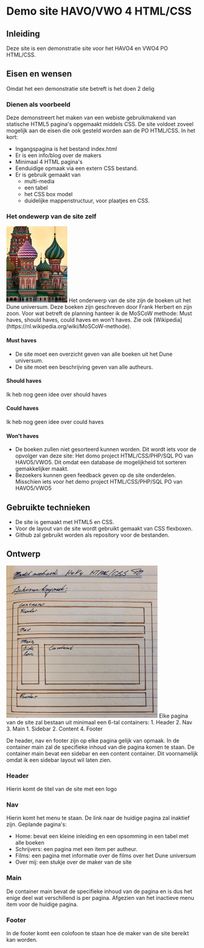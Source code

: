 # Demo site HAVO/VWO 4 HTML/CSS

## Inleiding
Deze site is een demonstratie site voor het HAVO4 en VWO4 PO HTML/CSS.

## Eisen en wensen
Omdat het een demonstratie site betreft is het doen 2 delig

### Dienen als voorbeeld
Deze demonstreert het maken van een webiste gebruikmakend van statische HTML5 pagina's opgemaakt middels CSS. De site voldoet zoveel mogelijk aan de eisen die ook gesteld worden aan de PO HTML/CSS. In het kort:
- Ingangspagina is het bestand index.html
- Er is een info/blog over de makers
- Minimaal 4 HTML pagina's
- Eenduidige opmaak via een extern CSS bestand.
- Er is gebruik gemaakt van
  - multi-media
  - een tabel
  - het CSS box model
  - duidelijke mappenstructuur, voor plaatjes en CSS.

### Het ondewerp van de site zelf
<img src="assets/moscow.jpg" alt="MoSCoW methode" height="200">
Het onderwerp van de site zijn de boeken uit het Dune universum. Deze boeken zijn geschreven door Frank Herbert en zijn zoon. Voor wat betreft de planning hanteer ik de MoSCoW methode: Must haves, should haves, could haves en won't haves. Zie ook [Wikipedia](https://nl.wikipedia.org/wiki/MoSCoW-methode).

#### Must haves
- De site moet een overzicht geven van alle boeken uit het Dune universum.
- De site moet een beschrijving geven van alle autheurs.

#### Should haves
Ik heb nog geen idee over should haves

#### Could haves
Ik heb nog geen idee over could haves

#### Won't haves
- De boeken zullen niet gesorteerd kunnen worden. Dit wordt iets voor de opvolger van deze site: Het domo project HTML/CSS/PHP/SQL PO van HAVO5/VWO5. Dit omdat een database de mogelijkheid tot sorteren gemakkelijker maakt.
- Bezoekers kunnen geen feedback geven op de site onderdelen. Misschien iets voor het demo project HTML/CSS/PHP/SQL PO van HAVO5/VWO5

## Gebruikte technieken
- De site is gemaakt met HTML5 en CSS. 
- Voor de layout van de site wordt gebruikt gemaakt van CSS flexboxen.
- Github zal gebruikt worden als repository voor de bestanden.

## Ontwerp
<img src="assets/SchermLayout.jpg" alt="SchermLayout" height="400">
Elke pagina van de site zal bestaan uit minimaal een 6-tal containers:
1. Header
2. Nav
3. Main
   1. Sidebar
   2. Content
4. Footer

De header, nav en footer zijn op elke pagina gelijk van opmaak. In de container main zal de specifieke inhoud van die pagina komen te staan. De container main bevat een sidebar en een content container. Dit voornamelijk omdat ik een sidebar layout wil laten zien.

### Header
Hierin komt de titel van de site met een logo

### Nav
Hierin komt het menu te staan. De link naar de huidige pagina zal inaktief zijn. Geplande pagina's:
- Home: bevat een kleine inleiding en een opsomming in een tabel met alle boeken
- Schrijvers: een pagina met een item per autheur.
- Films: een pagina met informatie over de films over het Dune universum
- Over mij: een stukje over de maker van de site

### Main
De container main bevat de specifieke inhoud van de pagina en is dus het enige deel wat verschillend is per pagina. Afgezien van het inactieve menu item voor de huidige pagina.

### Footer
In de footer komt een colofoon te staan hoe de maker van de site bereikt kan worden.
